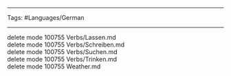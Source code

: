 ___
Tags: #Languages/German 
___
delete mode 100755 Verbs/Lassen.md  
delete mode 100755 Verbs/Schreiben.md  
delete mode 100755 Verbs/Suchen.md  
delete mode 100755 Verbs/Trinken.md  
delete mode 100755 Weather.md
